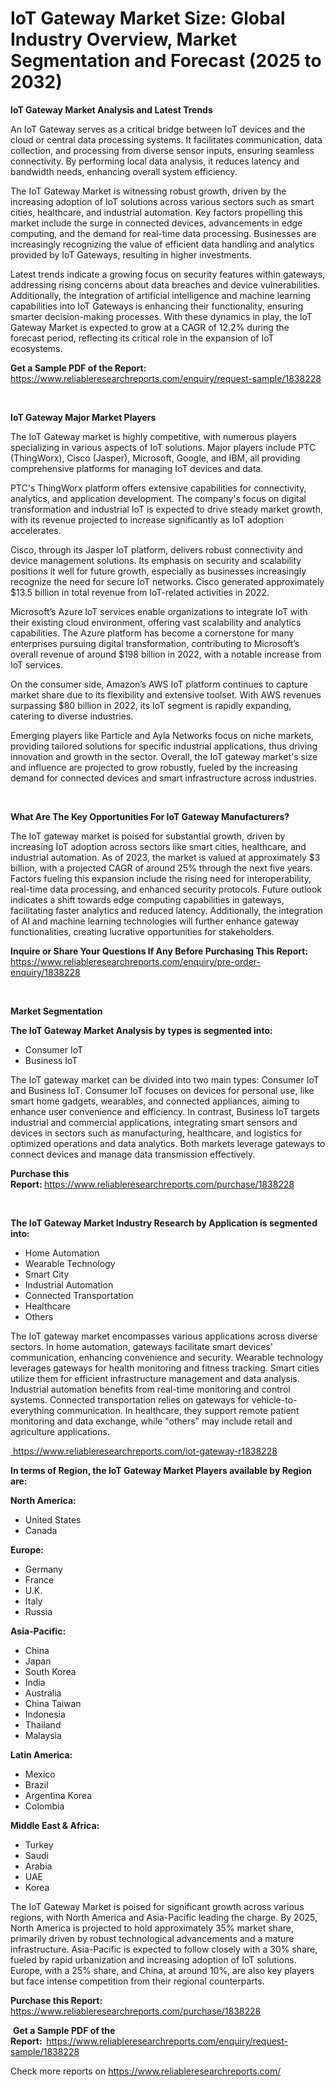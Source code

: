 <p><h1>IoT Gateway Market Size: Global Industry Overview, Market Segmentation and Forecast (2025 to 2032)</h1></p><p><strong>IoT Gateway Market Analysis and Latest Trends</strong></p>
<p><p>An IoT Gateway serves as a critical bridge between IoT devices and the cloud or central data processing systems. It facilitates communication, data collection, and processing from diverse sensor inputs, ensuring seamless connectivity. By performing local data analysis, it reduces latency and bandwidth needs, enhancing overall system efficiency. </p><p>The IoT Gateway Market is witnessing robust growth, driven by the increasing adoption of IoT solutions across various sectors such as smart cities, healthcare, and industrial automation. Key factors propelling this market include the surge in connected devices, advancements in edge computing, and the demand for real-time data processing. Businesses are increasingly recognizing the value of efficient data handling and analytics provided by IoT Gateways, resulting in higher investments.</p><p>Latest trends indicate a growing focus on security features within gateways, addressing rising concerns about data breaches and device vulnerabilities. Additionally, the integration of artificial intelligence and machine learning capabilities into IoT Gateways is enhancing their functionality, ensuring smarter decision-making processes. With these dynamics in play, the IoT Gateway Market is expected to grow at a CAGR of 12.2% during the forecast period, reflecting its critical role in the expansion of IoT ecosystems.</p></p>
<p><strong>Get a Sample PDF of the Report:&nbsp;</strong> <a href="https://www.reliableresearchreports.com/enquiry/request-sample/1838228?utm_campaign=2295&utm_medium=2&utm_source=Github&utm_content=ia&utm_term=09032025&utm_id=iot-gateway">https://www.reliableresearchreports.com/enquiry/request-sample/1838228</a></p>
<p>&nbsp;</p>
<p><strong>IoT Gateway Major Market Players</strong></p>
<p><p>The IoT Gateway market is highly competitive, with numerous players specializing in various aspects of IoT solutions. Major players include PTC (ThingWorx), Cisco (Jasper), Microsoft, Google, and IBM, all providing comprehensive platforms for managing IoT devices and data. </p><p>PTC's ThingWorx platform offers extensive capabilities for connectivity, analytics, and application development. The company's focus on digital transformation and industrial IoT is expected to drive steady market growth, with its revenue projected to increase significantly as IoT adoption accelerates.</p><p>Cisco, through its Jasper IoT platform, delivers robust connectivity and device management solutions. Its emphasis on security and scalability positions it well for future growth, especially as businesses increasingly recognize the need for secure IoT networks. Cisco generated approximately $13.5 billion in total revenue from IoT-related activities in 2022.</p><p>Microsoft’s Azure IoT services enable organizations to integrate IoT with their existing cloud environment, offering vast scalability and analytics capabilities. The Azure platform has become a cornerstone for many enterprises pursuing digital transformation, contributing to Microsoft’s overall revenue of around $198 billion in 2022, with a notable increase from IoT services.</p><p>On the consumer side, Amazon’s AWS IoT platform continues to capture market share due to its flexibility and extensive toolset. With AWS revenues surpassing $80 billion in 2022, its IoT segment is rapidly expanding, catering to diverse industries.</p><p>Emerging players like Particle and Ayla Networks focus on niche markets, providing tailored solutions for specific industrial applications, thus driving innovation and growth in the sector. Overall, the IoT gateway market's size and influence are projected to grow robustly, fueled by the increasing demand for connected devices and smart infrastructure across industries.</p></p>
<p>&nbsp;</p>
<p><strong>What Are The Key Opportunities For IoT Gateway Manufacturers?</strong></p>
<p><p>The IoT gateway market is poised for substantial growth, driven by increasing IoT adoption across sectors like smart cities, healthcare, and industrial automation. As of 2023, the market is valued at approximately $3 billion, with a projected CAGR of around 25% through the next five years. Factors fueling this expansion include the rising need for interoperability, real-time data processing, and enhanced security protocols. Future outlook indicates a shift towards edge computing capabilities in gateways, facilitating faster analytics and reduced latency. Additionally, the integration of AI and machine learning technologies will further enhance gateway functionalities, creating lucrative opportunities for stakeholders.</p></p>
<p><strong>Inquire or Share Your Questions If Any Before Purchasing This Report:</strong> <a href="https://www.reliableresearchreports.com/enquiry/pre-order-enquiry/1838228?utm_campaign=2295&utm_medium=2&utm_source=Github&utm_content=ia&utm_term=09032025&utm_id=iot-gateway">https://www.reliableresearchreports.com/enquiry/pre-order-enquiry/1838228</a></p>
<p>&nbsp;</p>
<p><strong>Market Segmentation</strong></p>
<p><strong>The IoT Gateway Market Analysis by types is segmented into:</strong></p>
<p><ul><li>Consumer IoT</li><li>Business IoT</li></ul></p>
<p><p>The IoT gateway market can be divided into two main types: Consumer IoT and Business IoT. Consumer IoT focuses on devices for personal use, like smart home gadgets, wearables, and connected appliances, aiming to enhance user convenience and efficiency. In contrast, Business IoT targets industrial and commercial applications, integrating smart sensors and devices in sectors such as manufacturing, healthcare, and logistics for optimized operations and data analytics. Both markets leverage gateways to connect devices and manage data transmission effectively.</p></p>
<p><strong>Purchase this Report:&nbsp;</strong><a href="https://www.reliableresearchreports.com/purchase/1838228?utm_campaign=2295&utm_medium=2&utm_source=Github&utm_content=ia&utm_term=09032025&utm_id=iot-gateway">https://www.reliableresearchreports.com/purchase/1838228</a></p>
<p>&nbsp;</p>
<p><strong>The IoT Gateway Market Industry Research by Application is segmented into:</strong></p>
<p><ul><li>Home Automation</li><li>Wearable Technology</li><li>Smart City</li><li>Industrial Automation</li><li>Connected Transportation</li><li>Healthcare</li><li>Others</li></ul></p>
<p><p>The IoT gateway market encompasses various applications across diverse sectors. In home automation, gateways facilitate smart devices' communication, enhancing convenience and security. Wearable technology leverages gateways for health monitoring and fitness tracking. Smart cities utilize them for efficient infrastructure management and data analysis. Industrial automation benefits from real-time monitoring and control systems. Connected transportation relies on gateways for vehicle-to-everything communication. In healthcare, they support remote patient monitoring and data exchange, while "others" may include retail and agriculture applications.</p></p>
<p><a href="https://www.reliableresearchreports.com/iot-gateway-r1838228?utm_campaign=2295&utm_medium=2&utm_source=Github&utm_content=ia&utm_term=09032025&utm_id=iot-gateway">&nbsp;https://www.reliableresearchreports.com/iot-gateway-r1838228</a></p>
<p><strong>In terms of Region, the IoT Gateway Market Players available by Region are:</strong></p>
<p>
    <p> <strong> North America: </strong>
        <ul>
            <li>United States</li>
            <li>Canada</li>
        </ul>
        </p> 
    <p> <strong> Europe: </strong>
        <ul>
            <li>Germany</li>
            <li>France</li>
            <li>U.K.</li>
            <li>Italy</li>
            <li>Russia</li>
        </ul>
        </p> 
    <p> <strong> Asia-Pacific: </strong>
        <ul>
            <li>China</li>
            <li>Japan</li>
            <li>South Korea</li>
            <li>India</li>
            <li>Australia</li>
            <li>China Taiwan</li>
            <li>Indonesia</li>
            <li>Thailand</li>
            <li>Malaysia</li>
        </ul>
        </p> 
    <p> <strong> Latin America: </strong>
        <ul>
            <li>Mexico</li>
            <li>Brazil</li>
            <li>Argentina Korea</li>
            <li>Colombia</li>
        </ul>
        </p> 
    <p> <strong> Middle East & Africa: </strong>
        <ul>
            <li>Turkey</li>
            <li>Saudi</li>
            <li>Arabia</li>
            <li>UAE</li>
            <li>Korea</li>
        </ul>
    </p>
    </p>
<p><p>The IoT Gateway Market is poised for significant growth across various regions, with North America and Asia-Pacific leading the charge. By 2025, North America is projected to hold approximately 35% market share, primarily driven by robust technological advancements and a mature infrastructure. Asia-Pacific is expected to follow closely with a 30% share, fueled by rapid urbanization and increasing adoption of IoT solutions. Europe, with a 25% share, and China, at around 10%, are also key players but face intense competition from their regional counterparts.</p></p>
<p><strong>Purchase this Report: </strong><a href="https://www.reliableresearchreports.com/purchase/1838228?utm_campaign=2295&utm_medium=2&utm_source=Github&utm_content=ia&utm_term=09032025&utm_id=iot-gateway">https://www.reliableresearchreports.com/purchase/1838228</a></p>
<p>&nbsp;<strong>Get a Sample PDF of the Report:&nbsp;&nbsp;</strong><a href="https://www.reliableresearchreports.com/enquiry/request-sample/1838228?utm_campaign=2295&utm_medium=2&utm_source=Github&utm_content=ia&utm_term=09032025&utm_id=iot-gateway">https://www.reliableresearchreports.com/enquiry/request-sample/1838228</a></p>
<p><strong></strong></p>
<p>Check more reports on <a href="https://www.reliableresearchreports.com/?utm_campaign=2295&utm_medium=2&utm_source=Github&utm_content=ia&utm_term=09032025&utm_id=iot-gateway">https://www.reliableresearchreports.com/</a></p>